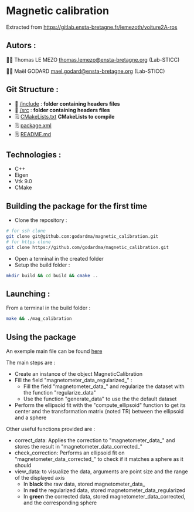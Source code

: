 # Magnetic calibration

Extracted from https://gitlab.ensta-bretagne.fr/lemezoth/voiture2A-ros

## Autors :

:teacher: Thomas LE MEZO <thomas.lemezo@ensta-bretagne.org> (Lab-STICC)

:teacher: Maël GODARD <mael.godard@ensta-bretagne.org> (Lab-STICC)

## Git Structure :

* :file_folder: [/include](include) : **folder containing headers files**
* :file_folder: [/src](src) : **folder containing headers files**
* :spiral_notepad: [CMakeLists.txt](CMakeLists.txt)    **CMakeLists to compile**
* :spiral_notepad: [package.xml](package.xml)
* :spiral_notepad: [README.md](README.md)

## Technologies :

* C++
* Eigen
* Vtk 9.0
* CMake


## Building the package for the first time

* Clone the repository :
```bash
# for ssh clone
git clone git@github.com:godardma/magnetic_calibration.git
# for https clone
git clone https://github.com/godardma/magnetic_calibration.git
```
* Open a terminal in the created folder
* Setup the build folder :
```bash
mkdir build && cd build && cmake ..
```


## Launching :
From a terminal in the build folder :
```bash
make && ./mag_calibration
```

## Using the package
An exemple main file can be found [here](src/main.cpp)

The main steps are :
* Create an instance of the object MagneticCalibration
* Fill the field "magnetometer_data_regularized_" :
    * Fill the field "magnetometer_data_" and regularize the dataset with the function "regularize_data"
    * Use the function "generate_data" to use the the default dataset
* Perform the ellipsoid fit with the "compute_ellipsoid" function to get its center and the transformation matrix (noted TR) between the ellipsoid and a sphere

Other useful functions provided are :
* correct_data: Applies the correction to "magnetometer_data_" and stores the result in "magnetometer_data_corrected_"
* check_correction: Performs an ellipsoid fit on "magnetometer_data_corrected_" to check if it matches a sphere as it should
* view_data: to visualize the data, arguments are point size and the range of the displayed axis
    * In **black** the raw data, stored magnetometer_data_
    * In **red** the regularized data, stored magnetometer_data_regularized
    * In **green** the corrected data, stored magnetometer_data_corrected, and the corresponding sphere



